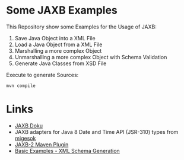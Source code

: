 Some JAXB Examples
==================

This Repository show some Examples for the Usage of JAXB:

1. Save Java Object into a XML File
2. Load a Java Object from a XML File
3. Marshalling a more complex Object
4. Unmarshalling a more complex Object with Schema Validation
5. Generate Java Classes from XSD File

Execute to generate Sources:
````
mvn compile
````

# Links #
* [JAXB Doku](https://jaxb.java.net/2.2.11/docs/)
* JAXB adapters for Java 8 Date and Time API (JSR-310) types
  from [migesok](https://github.com/migesok/jaxb-java-time-adapters)
* [JAXB-2 Maven Plugin](http://www.mojohaus.org/jaxb2-maven-plugin/Documentation/v2.2/schemagen-mojo.html)
* [Basic Examples - XML Schema Generation](http://www.mojohaus.org/jaxb2-maven-plugin/Documentation/v2.2/example_schemagen_basic.html)
